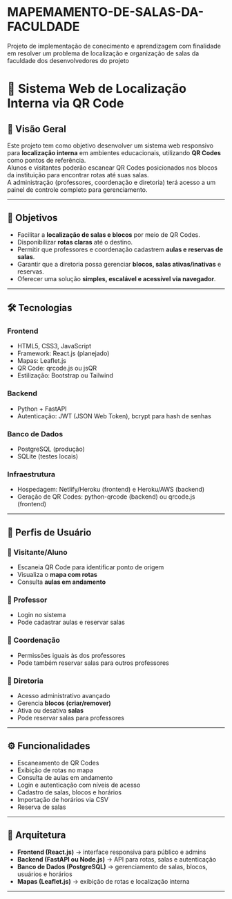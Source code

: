 # MAPEMAMENTO-DE-SALAS-DA-FACULDADE
Projeto de implementação de conecimento e aprendizagem com finalidade em resolver um problema de localização e organização de salas da faculdade dos desenvolvedores do projeto 

# 📌 Sistema Web de Localização Interna via QR Code

## 📖 Visão Geral
Este projeto tem como objetivo desenvolver um sistema web responsivo para **localização interna** em ambientes educacionais, utilizando **QR Codes** como pontos de referência.  
Alunos e visitantes poderão escanear QR Codes posicionados nos blocos da instituição para encontrar rotas até suas salas.  
A administração (professores, coordenação e diretoria) terá acesso a um painel de controle completo para gerenciamento.

---

## 🎯 Objetivos
- Facilitar a **localização de salas e blocos** por meio de QR Codes.
- Disponibilizar **rotas claras** até o destino.
- Permitir que professores e coordenação cadastrem **aulas e reservas de salas**.
- Garantir que a diretoria possa gerenciar **blocos, salas ativas/inativas** e reservas.
- Oferecer uma solução **simples, escalável e acessível via navegador**.

---

## 🛠️ Tecnologias
### Frontend
- HTML5, CSS3, JavaScript
- Framework: React.js (planejado)
- Mapas: Leaflet.js
- QR Code: qrcode.js ou jsQR
- Estilização: Bootstrap ou Tailwind

### Backend
- Python + FastAPI
- Autenticação: JWT (JSON Web Token), bcrypt para hash de senhas

### Banco de Dados
- PostgreSQL (produção)
- SQLite (testes locais)

### Infraestrutura
- Hospedagem: Netlify/Heroku (frontend) e Heroku/AWS (backend)
- Geração de QR Codes: python-qrcode (backend) ou qrcode.js (frontend)

---

## 👥 Perfis de Usuário

### 🔹 Visitante/Aluno
- Escaneia QR Code para identificar ponto de origem
- Visualiza o **mapa com rotas**
- Consulta **aulas em andamento**

### 🔹 Professor
- Login no sistema
- Pode cadastrar aulas e reservar salas

### 🔹 Coordenação
- Permissões iguais às dos professores
- Pode também reservar salas para outros professores

### 🔹 Diretoria
- Acesso administrativo avançado
- Gerencia **blocos (criar/remover)**
- Ativa ou desativa **salas**
- Pode reservar salas para professores

---

## ⚙️ Funcionalidades
- Escaneamento de QR Codes
- Exibição de rotas no mapa
- Consulta de aulas em andamento
- Login e autenticação com níveis de acesso
- Cadastro de salas, blocos e horários
- Importação de horários via CSV
- Reserva de salas

---

## 📐 Arquitetura
- **Frontend (React.js)** → interface responsiva para público e admins
- **Backend (FastAPI ou Node.js)** → API para rotas, salas e autenticação
- **Banco de Dados (PostgreSQL)** → gerenciamento de salas, blocos, usuários e horários
- **Mapas (Leaflet.js)** → exibição de rotas e localização interna

---
